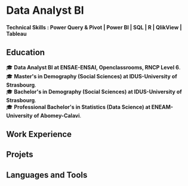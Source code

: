 # Data Analyst BI

#### Technical Skills : Power Query & Pivot | Power BI | SQL | R | QlikView | Tableau 

## Education
🎓 **Data Analyst BI at ENSAE-ENSAI, Openclassrooms, RNCP Level 6**.  
🎓 **Master's in Demography (Social Sciences) at IDUS-University of Strasbourg**.  
🎓 **Bachelor's in Demography (Social Sciences) at IDUS-University of Strasbourg**.  
🎓 **Professional Bachelor's in Statistics (Data Science) at ENEAM-University of Abomey-Calavi**.  

## Work Experience

## Projets 

## Languages and Tools
